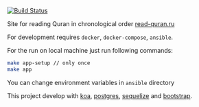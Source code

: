 [![Build Status](https://travis-ci.org/Rabinzon/read-quran.ru.svg?branch=master)](https://travis-ci.org/Rabinzon/read-quran.ru)

Site for reading Quran in chronological order [read-quran.ru](http://read-quran.ru)

For development requires `docker`, `docker-compose`, `ansible`.

For the run on local machine just run following commands:

```sh
make app-setup // only once
make app
```

You can change environment variables in `ansible` directory

This project develop with [koa](https://github.com/koajs), [postgres](https://github.com/postgres/postgres),
[sequelize](https://github.com/sequelize/sequelize) and [bootstrap](https://github.com/twbs/bootstrap).
